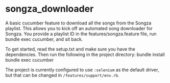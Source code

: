 songza_downloader
=================

A basic cucumber feature to download all the songs from the Songza playlist.
This allows you to kick off an automated song downloader for Songza.  You provide a playlist ID in the features/songza.feature file, run bundle exec cucumber, and sit back.

To get started, read the setup.txt and make sure you have the dependencies.  Then run the following in the project directory:
    bundle install
    bundle exec cucumber

The project is currently configured to use `:selenium` as the default driver, but that can be changed in `/features/support/env.rb`.

